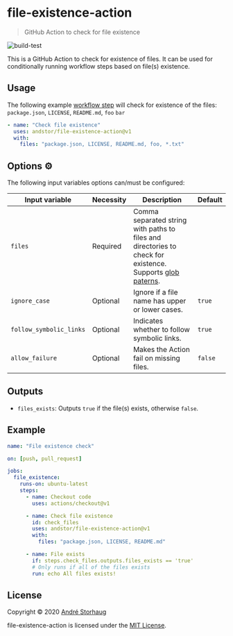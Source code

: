 # file-existence-action

> GitHub Action to check for file existence

![build-test](https://github.com/andstor/file-existence-action/workflows/build/badge.svg)

This is a GitHub Action to check for existence of files. It can be used for conditionally running workflow steps based on file(s) existence. 

## Usage

The following example [workflow step](https://help.github.com/en/actions/configuring-and-managing-workflows/configuring-a-workflow) will check for existence of the files: `package.json`, `LICENSE`, `README.md`, `foo` `bar`

```yml
- name: "Check file existence"
  uses: andstor/file-existence-action@v1
  with:
    files: "package.json, LICENSE, README.md, foo, *.txt"
```

## Options ⚙️

The following input variables options can/must be configured:

|Input variable|Necessity|Description|Default|
|----|----|----|----|
|`files`|Required|Comma separated string with paths to files and directories to check for existence. Supports [glob paterns](https://github.com/isaacs/node-glob).||
|`ignore_case`|Optional|Ignore if a file name has upper or lower cases.|`true`|
|`follow_symbolic_links`|Optional|Indicates whether to follow symbolic links.|`true`|
|`allow_failure`|Optional|Makes the Action fail on missing files.|`false`|

## Outputs
- `files_exists`: Outputs `true` if the file(s) exists, otherwise `false`.

## Example

```yml
name: "File existence check"

on: [push, pull_request]

jobs:
  file_existence:
    runs-on: ubuntu-latest
    steps:
      - name: Checkout code
        uses: actions/checkout@v1

      - name: Check file existence
        id: check_files
        uses: andstor/file-existence-action@v1
        with:
          files: "package.json, LICENSE, README.md"

      - name: File exists
        if: steps.check_files.outputs.files_exists == 'true'
        # Only runs if all of the files exists
        run: echo All files exists!
```

## License

Copyright © 2020 [André Storhaug](https://github.com/andstor)

file-existence-action is licensed under the [MIT License](https://github.com/andstor/file-existence-ation/blob/master/LICENSE).
